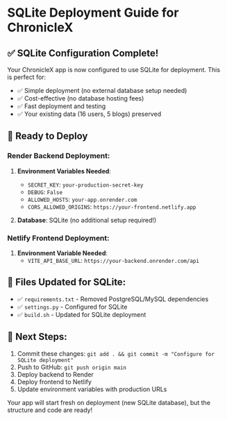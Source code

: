 # SQLite Deployment Guide for ChronicleX

## ✅ SQLite Configuration Complete!

Your ChronicleX app is now configured to use SQLite for deployment. This is perfect for:
- ✅ Simple deployment (no external database setup needed)
- ✅ Cost-effective (no database hosting fees)  
- ✅ Fast deployment and testing
- ✅ Your existing data (16 users, 5 blogs) preserved

## 🚀 Ready to Deploy

### Render Backend Deployment:
1. **Environment Variables Needed**:
   - `SECRET_KEY`: `your-production-secret-key`
   - `DEBUG`: `False`
   - `ALLOWED_HOSTS`: `your-app.onrender.com`
   - `CORS_ALLOWED_ORIGINS`: `https://your-frontend.netlify.app`

2. **Database**: SQLite (no additional setup required!)

### Netlify Frontend Deployment:
1. **Environment Variable Needed**:
   - `VITE_API_BASE_URL`: `https://your-backend.onrender.com/api`

## 📁 Files Updated for SQLite:
- ✅ `requirements.txt` - Removed PostgreSQL/MySQL dependencies
- ✅ `settings.py` - Configured for SQLite
- ✅ `build.sh` - Updated for SQLite deployment

## 🎯 Next Steps:
1. Commit these changes: `git add . && git commit -m "Configure for SQLite deployment"`
2. Push to GitHub: `git push origin main`
3. Deploy backend to Render
4. Deploy frontend to Netlify
5. Update environment variables with production URLs

Your app will start fresh on deployment (new SQLite database), but the structure and code are ready!
